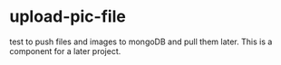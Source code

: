 # upload-pic-file
test to push files and images to mongoDB and pull them later. This is a component for a later project.
